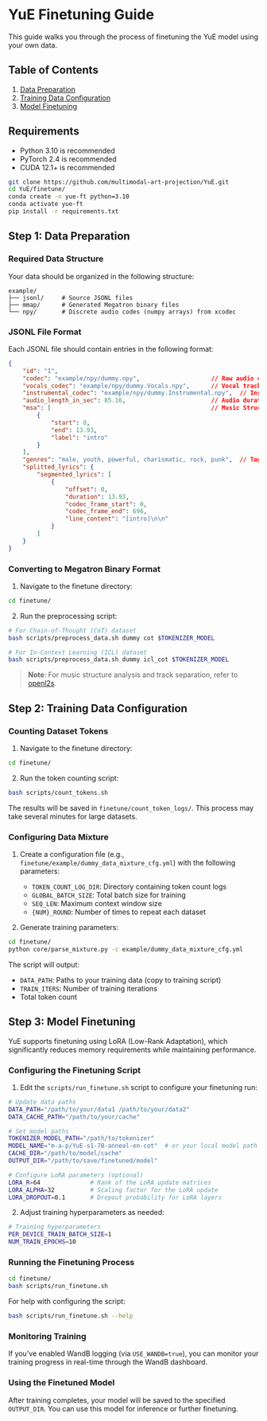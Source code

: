 # YuE Finetuning Guide

This guide walks you through the process of finetuning the YuE model using your own data.

## Table of Contents
1. [Data Preparation](#step-1-data-preparation)
2. [Training Data Configuration](#step-2-training-data-configuration)
3. [Model Finetuning](#step-3-model-finetuning)

## Requirements

- Python 3.10 is recommended
- PyTorch 2.4 is recommended
- CUDA 12.1+ is recommended

```bash
git clone https://github.com/multimodal-art-projection/YuE.git
cd YuE/finetune/
conda create -n yue-ft python=3.10
conda activate yue-ft
pip install -r requirements.txt
```

## Step 1: Data Preparation

### Required Data Structure

Your data should be organized in the following structure:
```
example/
├── jsonl/     # Source JSONL files
├── mmap/      # Generated Megatron binary files
└── npy/       # Discrete audio codes (numpy arrays) from xcodec
```

### JSONL File Format

Each JSONL file should contain entries in the following format:

```json
{
    "id": "1",
    "codec": "example/npy/dummy.npy",                    // Raw audio codes
    "vocals_codec": "example/npy/dummy.Vocals.npy",      // Vocal track codes
    "instrumental_codec": "example/npy/dummy.Instrumental.npy",  // Instrumental track codes
    "audio_length_in_sec": 85.16,                        // Audio duration in seconds
    "msa": [                                             // Music Structure Analysis
        {
            "start": 0,
            "end": 13.93,
            "label": "intro"
        }
    ],
    "genres": "male, youth, powerful, charismatic, rock, punk",  // Tags for gender, age, genre, mood, timbre
    "splitted_lyrics": {
        "segmented_lyrics": [
            {
                "offset": 0,
                "duration": 13.93,
                "codec_frame_start": 0,
                "codec_frame_end": 696,
                "line_content": "[intro]\n\n"
            }
        ]
    }
}
```

### Converting to Megatron Binary Format

1. Navigate to the finetune directory:
```bash
cd finetune/
```

2. Run the preprocessing script:
```bash
# For Chain-of-Thought (CoT) dataset
bash scripts/preprocess_data.sh dummy cot $TOKENIZER_MODEL

# For In-Context Learning (ICL) dataset
bash scripts/preprocess_data.sh dummy icl_cot $TOKENIZER_MODEL
```

> **Note**: For music structure analysis and track separation, refer to [openl2s](https://github.com/a43992899/openl2s).

## Step 2: Training Data Configuration

### Counting Dataset Tokens

1. Navigate to the finetune directory:
```bash
cd finetune/
```

2. Run the token counting script:
```bash
bash scripts/count_tokens.sh
```

The results will be saved in `finetune/count_token_logs/`. This process may take several minutes for large datasets.

### Configuring Data Mixture

1. Create a configuration file (e.g., `finetune/example/dummy_data_mixture_cfg.yml`) with the following parameters:
   - `TOKEN_COUNT_LOG_DIR`: Directory containing token count logs
   - `GLOBAL_BATCH_SIZE`: Total batch size for training
   - `SEQ_LEN`: Maximum context window size
   - `{NUM}_ROUND`: Number of times to repeat each dataset

2. Generate training parameters:
```bash
cd finetune/
python core/parse_mixture.py -c example/dummy_data_mixture_cfg.yml
```

The script will output:
- `DATA_PATH`: Paths to your training data (copy to training script)
- `TRAIN_ITERS`: Number of training iterations
- Total token count

## Step 3: Model Finetuning

YuE supports finetuning using LoRA (Low-Rank Adaptation), which significantly reduces memory requirements while maintaining performance.

### Configuring the Finetuning Script

1. Edit the `scripts/run_finetune.sh` script to configure your finetuning run:

```bash
# Update data paths
DATA_PATH="/path/to/your/data1 /path/to/your/data2"
DATA_CACHE_PATH="/path/to/your/cache"

# Set model paths
TOKENIZER_MODEL_PATH="/path/to/tokenizer"
MODEL_NAME="m-a-p/YuE-s1-7B-anneal-en-cot"  # or your local model path
CACHE_DIR="/path/to/model/cache"
OUTPUT_DIR="/path/to/save/finetuned/model"

# Configure LoRA parameters (optional)
LORA_R=64              # Rank of the LoRA update matrices
LORA_ALPHA=32          # Scaling factor for the LoRA update
LORA_DROPOUT=0.1       # Dropout probability for LoRA layers
```

2. Adjust training hyperparameters as needed:
```bash
# Training hyperparameters
PER_DEVICE_TRAIN_BATCH_SIZE=1
NUM_TRAIN_EPOCHS=10
```

### Running the Finetuning Process

```bash
cd finetune/
bash scripts/run_finetune.sh
```

For help with configuring the script:
```bash
bash scripts/run_finetune.sh --help
```

### Monitoring Training

If you've enabled WandB logging (via `USE_WANDB=true`), you can monitor your training progress in real-time through the WandB dashboard.

### Using the Finetuned Model

After training completes, your model will be saved to the specified `OUTPUT_DIR`. You can use this model for inference or further finetuning.